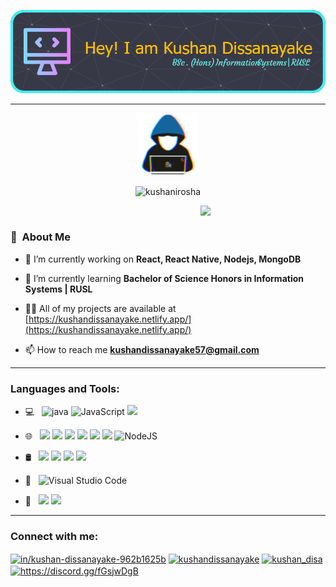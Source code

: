 ![Header](./github-header-image.png)
<hr>
<p align="center">
 <img src = "https://github.com/0xAbdulKhalid/0xAbdulKhalid/raw/main/assets/mdImages/about_me.gif" width = 100px hight = 100px>
</p>

<p align="center"> <img src="https://komarev.com/ghpvc/?username=kushanirosha&label=Profile%20views&color=0e75b6&style=flat" alt="kushanirosha" /> </p>

<img align="right" src="https://github.com/7oSkaaa/7oSkaaa/blob/main/Images/Right_Side.gif?raw=true" width = 200px margin-bottom="80px">
<br>

<h3> 🧍 &nbsp;About Me</h3>

- 🔭 I’m currently working on **React, React Native, Nodejs, MongoDB**
  
- 🌱 I’m currently learning **Bachelor of Science Honors in Information Systems | RUSL**
  
- 👨‍💻 All of my projects are available at [https://kushandissanayake.netlify.app/](https://kushandissanayake.netlify.app/)
  
- 📫 How to reach me **kushandissanayake57@gmail.com**

<hr>
<h3 align="left">Languages and Tools:</h3>

- 💻 &nbsp; <img  alt="java" src ="https://img.shields.io/badge/Java-ED8B00?style=for-the-badge&logo=java&logoColor=white"/>&nbsp;<img  alt="JavaScript" src="https://img.shields.io/badge/javascript-%23323330.svg?style=for-the-badge&logo=javascript&logoColor=%23F7DF1E"/>&nbsp;<img src="https://img.shields.io/badge/python%20-%2314354C.svg?&style=for-the-badge&logo=python&logoColor=white"/>
- 🌐 &nbsp; <img src="https://img.shields.io/badge/html5%20-%23E34F26.svg?&style=for-the-badge&logo=html5&logoColor=white"/> <img src="https://img.shields.io/badge/css3%20-%231572B6.svg?&style=for-the-badge&logo=css3&logoColor=white"/> <img src="https://img.shields.io/badge/bootstrap%20-%23563D7C.svg?&style=for-the-badge&logo=bootstrap&logoColor=white"/> <img src="https://img.shields.io/badge/javascript%20-%23323330.svg?&style=for-the-badge&logo=javascript&logoColor=%23F7DF1E"/> <img src="https://img.shields.io/badge/node.js%20-%2343853D.svg?&style=for-the-badge&logo=node.js&logoColor=white"/> <img src="https://img.shields.io/badge/react%20-%2320232a.svg?&style=for-the-badge&logo=react&logoColor=%2361DAFB"/>&nbsp;<img  alt="NodeJS" src="https://img.shields.io/badge/node.js-%2343853D.svg?style=for-the-badge&logo=node-dot-js&logoColor=white"/>
- 🛢 &nbsp;
  <img src="https://img.shields.io/badge/mysql-%2300f.svg?&style=for-the-badge&logo=mysql&logoColor=white"/> <img src ="https://img.shields.io/badge/MongoDB-%234ea94b.svg?&style=for-the-badge&logo=mongodb&logoColor=white"/>
  <img src="https://img.shields.io/badge/git%20-%23F05033.svg?&style=for-the-badge&logo=git&logoColor=white"/> <img src="https://img.shields.io/badge/github%20-%23121011.svg?&style=for-the-badge&logo=github&logoColor=white"/>

- 🔧 &nbsp;
 ![Visual Studio Code](https://img.shields.io/badge/-VsCode-2C2C32?style=flat-square&logo=visual-studio-code&logoColor=0078D7)
- 🎨 &nbsp;
 <img src="https://img.shields.io/badge/adobe%20photoshop%20-%2331A8FF.svg?&style=for-the-badge&logo=adobe%20photoshop&logoColor=white"/> <img src="https://img.shields.io/badge/figma%20-%23F24E1E.svg?&style=for-the-badge&logo=figma&logoColor=white"/>

<hr>
<h3 align="left">Connect with me:</h3>
<p align="left">
<a href="https://www.linkedin.com/in/kushan-dissanayake-962b1625b?utm_source=share&utm_campaign=share_via&utm_content=profile&utm_medium=android_app" target="blank"><img align="center" src="https://raw.githubusercontent.com/rahuldkjain/github-profile-readme-generator/master/src/images/icons/Social/linked-in-alt.svg" alt="in/kushan-dissanayake-962b1625b" height="30" width="40" /></a>
<a href="https://www.facebook.com/kushan.dissanayake.9400?mibextid=ZbWKwL" target="blank"><img align="center" src="https://raw.githubusercontent.com/rahuldkjain/github-profile-readme-generator/master/src/images/icons/Social/facebook.svg" alt="kushandissanayake" height="30" width="40" /></a>
<a href="https://www.instagram.com/kushan_dissanayak?igsh=Yzh5Y3ZsbnJtdDEy" target="blank"><img align="center" src="https://raw.githubusercontent.com/rahuldkjain/github-profile-readme-generator/master/src/images/icons/Social/instagram.svg" alt="kushan_disa" height="30" width="40" /></a>
<a href="https://discord.gg/https://discord.gg/fGsjwDgB" target="blank"><img align="center" src="https://raw.githubusercontent.com/rahuldkjain/github-profile-readme-generator/master/src/images/icons/Social/discord.svg" alt="https://discord.gg/fGsjwDgB" height="30" width="40" /></a>
</p>
